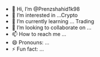 - 👋 Hi, I’m @Prenzshahid1k98
- 👀 I’m interested in ...Crypto 
- 🌱 I’m currently learning ... Trading 
- 💞️ I’m looking to collaborate on ...
- 📫 How to reach me ...
- 😄 Pronouns: ...
- ⚡ Fun fact: ...

<!---
Prenzshahid1k98/Prenzshahid1k98 is a ✨ special ✨ repository because its `README.md` (this file) appears on your GitHub profile.
You can click the Preview link to take a look at your changes.
--->
